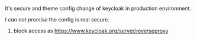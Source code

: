 It's secure and theme config change of keycloak in production environment. 

I *can not promise* the config is real secure.



1. block access as https://www.keycloak.org/server/reverseproxy



